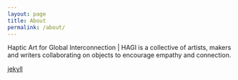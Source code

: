 ```yaml
---
layout: page
title: About
permalink: /about/
---
```

Haptic Art for Global Interconnection | HAGI is a collective of artists, makers and writers collaborating on objects to encourage empathy and connection.

[jekyll](https://github.com/jekyll/jekyll)

[jekyll-organization]: https://github.com/jekyll
